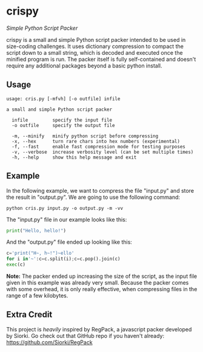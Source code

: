 # crispy
*Simple Python Script Packer*

crispy is a small and simple Python script packer intended to be used in size-coding challenges. It uses dictionary compression to compact the script down to a small string, which is decoded and executed once the minified program is run. The packer itself is fully self-contained and doesn't require any additional packages beyond a basic python install.

## Usage
```
usage: cris.py [-mfvh] [-o outfile] infile

a small and simple Python script packer

  infile         specify the input file
  -o outfile     specify the output file

  -m, --minify   minify python script before compressing
  -x, --hex      turn rare chars into hex numbers (experimental)
  -f, --fast     enable fast compression mode for testing purposes
  -v, --verbose  increase verbosity level (can be set multiple times)
  -h, --help     show this help message and exit
```

## Example
In the following example, we want to compress the file "input.py" and store the result in "output.py". We are going to use the following command:
```
python cris.py input.py -o output.py -m -vv
```

The "input.py" file in our example looks like this:
```py
print("Hello, hello!")
```

And the "output.py" file ended up looking like this:
```py
c='print("H~, h~!")~ello'
for i in'~':c=c.split(i);c=c.pop().join(c)
exec(c)
```

**Note:** The packer ended up increasing the size of the script, as the input file given in this example was already very small. Because the packer comes with some overhead, it is only really effective, when compressing files in the range of a few kilobytes.

## Extra Credit
This project is *heavily* inspired by RegPack, a javascript packer developed by Siorki. Go check out that GitHub repo if you haven't already:
https://github.com/Siorki/RegPack
